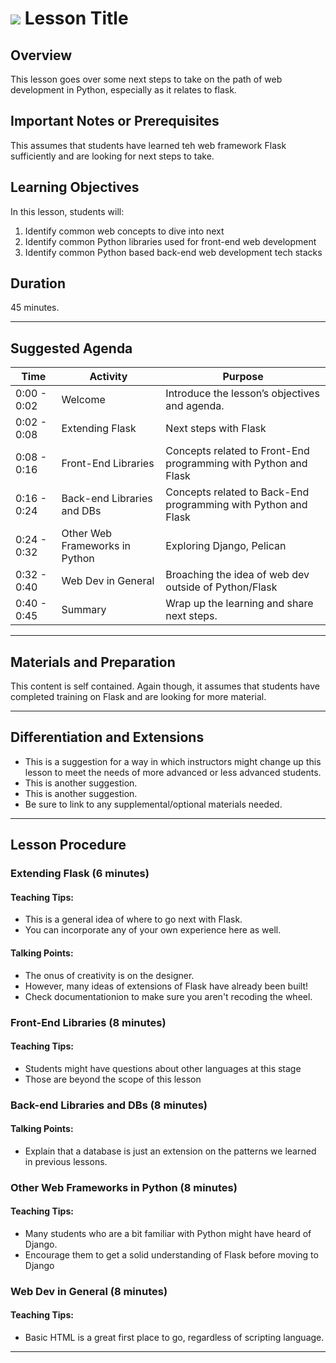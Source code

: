 
# ![](https://ga-dash.s3.amazonaws.com/production/assets/logo-9f88ae6c9c3871690e33280fcf557f33.png) Lesson Title

## Overview
This lesson goes over some next steps to take on the path of web development in Python, especially as it relates to flask.

## Important Notes or Prerequisites
This assumes that students have learned teh web framework Flask sufficiently and are looking for next steps to take.


## Learning Objectives
In this lesson, students will:
1. Identify common web concepts to dive into next
2. Identify common Python libraries used for front-end web development
3. Identify common Python based back-end web development tech stacks


## Duration
45 minutes.

---

## Suggested Agenda
<!--- Provide a breakdown of what will happen in this lesson. --->

| Time | Activity | Purpose |
| --- | --- | --- |
| 0:00 - 0:02 | Welcome | Introduce the lesson’s objectives and agenda.|
| 0:02 - 0:08 | Extending Flask | Next steps with Flask|
| 0:08 - 0:16 | Front-End Libraries | Concepts related to Front-End programming with Python and Flask|
| 0:16 - 0:24 | Back-end Libraries and DBs| Concepts related to Back-End programming with Python and Flask|
| 0:24 - 0:32 | Other Web Frameworks in Python | Exploring Django, Pelican|
| 0:32 - 0:40 | Web Dev in General| Broaching the idea of web dev outside of Python/Flask|
| 0:40 - 0:45  | Summary | Wrap up the learning and share next steps.|
---

## Materials and Preparation
This content is self contained. Again though, it assumes that students have completed training on Flask and are looking for more material.

---
## Differentiation and Extensions
- This is a suggestion for a way in which instructors might change up this lesson to meet the needs of more advanced or less advanced students.
- This is another suggestion.
- This is another suggestion.
- Be sure to link to any supplemental/optional materials needed.

---

## Lesson Procedure

### Extending Flask (6 minutes)

#### Teaching Tips:
- This is a general idea of where to go next with Flask.
- You can incorporate any of your own experience here as well.

#### Talking Points:
- The onus of creativity is on the designer. 
- However, many ideas of extensions of Flask have already been built!
- Check documentationion to make sure you aren't recoding the wheel. 


### Front-End Libraries (8 minutes)

#### Teaching Tips:
- Students might have questions about other languages at this stage
- Those are beyond the scope of this lesson


### Back-end Libraries and DBs (8 minutes)

#### Talking Points:
- Explain that a database is just an extension on the patterns we learned in previous lessons.


### Other Web Frameworks in Python (8 minutes)

#### Teaching Tips:
- Many students who are a bit familiar with Python might have heard of Django. 
- Encourage them to get a solid understanding of Flask before moving to Django


### Web Dev in General (8 minutes)

#### Teaching Tips:
- Basic HTML is a great first place to go, regardless of scripting language.

-----

